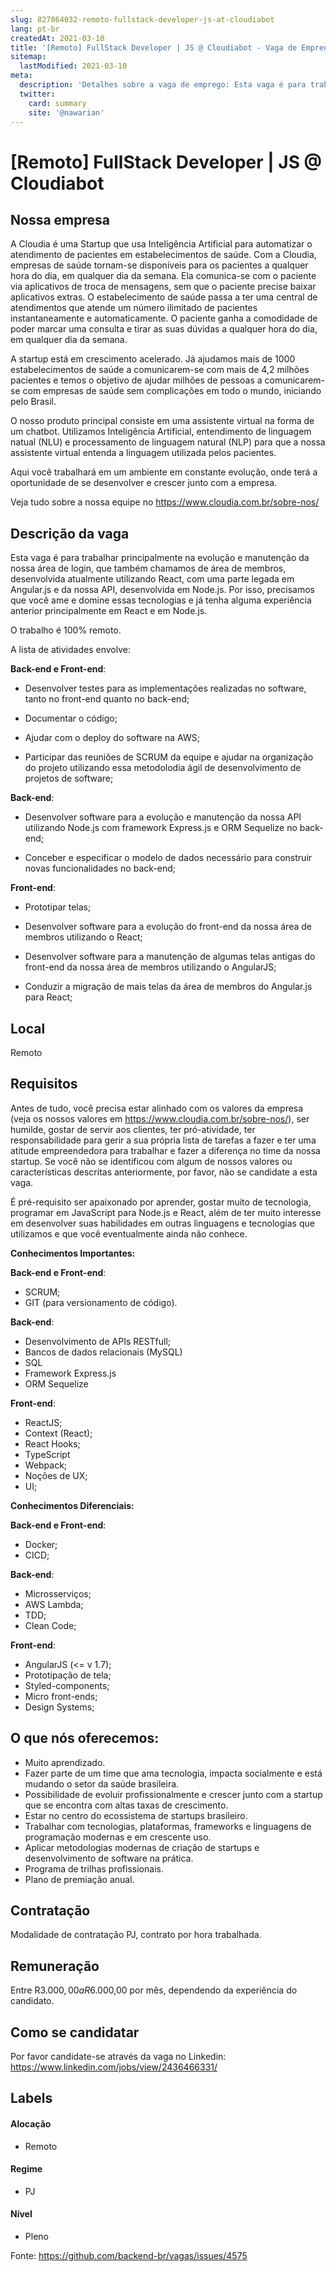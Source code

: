 ```yaml
---
slug: 827864032-remoto-fullstack-developer-js-at-cloudiabot
lang: pt-br
createdAt: 2021-03-10
title: '[Remoto] FullStack Developer | JS @ Cloudiabot - Vaga de Emprego'
sitemap:
  lastModified: 2021-03-10
meta:
  description: 'Detalhes sobre a vaga de emprego: Esta vaga é para trabalhar principalmente na evolução e manutenção da nossa área de login, que também chamamos de área de membros, desenvolvida atualmente utilizando React, com uma parte legada em Angular.js e da nossa API, desenvolvida em Node.js. Por isso, precisamos que você ame e domine essas tecnologias e já tenha alguma experiência anterior principalmente em React e em Node.js.  O trabalho é 100% remoto.  A lista de atividades envolve:  **Back-end e Front-end**: - Desenvolver testes para as implementações realizadas no software, tanto no front-end quanto no back-end; - Documentar o código; - Ajudar com o deploy do software na AWS; - Participar das reuniões de SCRUM da equipe e ajudar na organização do projeto utilizando essa metodolodia ágil de desenvolvimento de projetos de software;  **Back-end**: - Desenvolver software para a evolução e manutenção da nossa API utilizando Node.js com framework Express.js e ORM Sequelize no back-end; - Conceber e especificar o modelo de dados necessário para construir novas funcionalidades no back-end;  **Front-end**: - Prototipar telas; - Desenvolver software para a evolução do front-end da nossa área de membros utilizando o React; - Desenvolver software para a manutenção de algumas telas antigas do front-end da nossa área de membros utilizando o AngularJS; - Conduzir a migração de mais telas da área de membros do Angular.js para React;'
  twitter:
    card: summary
    site: '@nawarian'
---
```


# [Remoto] FullStack Developer | JS @ Cloudiabot

<!--
==================================================
Caso a vaga for remoto durante a pandemia informar no texto "Remoto durante o covid"
==================================================
-->
<!-- 
==================================================
POR FAVOR, SÓ POSTE SE A VAGA FOR PARA BACK-END!

Não faça distinção de gênero no título da vaga.

Use: "Back-End Developer" ao invés de 
"Desenvolvedor Back-End" \o/

Exemplo: `[São Paulo] Back-End Developer @ NOME DA EMPRESA`
==================================================
-->
<!--
==================================================
Caso a vaga for remoto durante a pandemia deixar a linha abaixo
==================================================
-->
> 

## Nossa empresa

A Cloudia é uma Startup que usa Inteligência Artificial para automatizar o atendimento de pacientes em estabelecimentos de saúde. Com a Cloudia, empresas de saúde tornam-se disponíveis para os pacientes a qualquer hora do dia, em qualquer dia da semana. Ela comunica-se com o paciente via aplicativos de troca de mensagens, sem que o paciente precise baixar aplicativos extras. O estabelecimento de saúde passa a ter uma central de atendimentos que atende um número ilimitado de pacientes instantaneamente e automaticamente. O paciente ganha a comodidade de poder marcar uma consulta e tirar as suas dúvidas a qualquer hora do dia, em qualquer dia da semana.

A startup está em crescimento acelerado. Já ajudamos mais de 1000 estabelecimentos de saúde a comunicarem-se com mais de 4,2 milhões pacientes e temos o objetivo de ajudar milhões de pessoas a comunicarem-se com empresas de saúde sem complicações em todo o mundo, iniciando pelo Brasil.

O nosso produto principal consiste em uma assistente virtual na forma de um chatbot. Utilizamos Inteligência Artificial, entendimento de linguagem natual (NLU) e processamento de linguagem natural (NLP) para que a nossa assistente virtual entenda a linguagem utilizada pelos pacientes.

Aqui você trabalhará em um ambiente em constante evolução, onde terá a oportunidade de se desenvolver e crescer junto com a empresa.

Veja tudo sobre a nossa equipe no https://www.cloudia.com.br/sobre-nos/

## Descrição da vaga

Esta vaga é para trabalhar principalmente na evolução e manutenção da nossa área de login, que também chamamos de área de membros, desenvolvida atualmente utilizando React, com uma parte legada em Angular.js e da nossa API, desenvolvida em Node.js. Por isso, precisamos que você ame e domine essas tecnologias e já tenha alguma experiência anterior principalmente em React e em Node.js.


O trabalho é 100% remoto.


A lista de atividades envolve:


**Back-end e Front-end**:
- Desenvolver testes para as implementações realizadas no software, tanto no front-end quanto no back-end;

- Documentar o código;

- Ajudar com o deploy do software na AWS;

- Participar das reuniões de SCRUM da equipe e ajudar na organização do projeto utilizando essa metodolodia ágil de desenvolvimento de projetos de software;


**Back-end**:
- Desenvolver software para a evolução e manutenção da nossa API utilizando Node.js com framework Express.js e ORM Sequelize no back-end;

- Conceber e especificar o modelo de dados necessário para construir novas funcionalidades no back-end;


**Front-end**:
- Prototipar telas;

- Desenvolver software para a evolução do front-end da nossa área de membros utilizando o React;

- Desenvolver software para a manutenção de algumas telas antigas do front-end da nossa área de membros utilizando o AngularJS;

- Conduzir a migração de mais telas da área de membros do Angular.js para React;

## Local

Remoto

## Requisitos

Antes de tudo, você precisa estar alinhado com os valores da empresa (veja os nossos valores em https://www.cloudia.com.br/sobre-nos/), ser humilde, gostar de servir aos clientes, ter pró-atividade, ter responsabilidade para gerir a sua própria lista de tarefas a fazer e ter uma atitude empreendedora para trabalhar e fazer a diferença no time da nossa startup.  Se você não se identificou com algum de nossos valores ou características descritas anteriormente, por favor, não se candidate a esta vaga.

É pré-requisito ser apaixonado por aprender, gostar muito de tecnologia, programar em JavaScript para Node.js e React, além de ter muito interesse em desenvolver suas habilidades em outras linguagens e tecnologias que utilizamos e que você eventualmente ainda não conhece.

**Conhecimentos Importantes:**

**Back-end e Front-end**:
- SCRUM;
- GIT (para versionamento de código).

**Back-end**:
- Desenvolvimento de APIs RESTfull;
- Bancos de dados relacionais (MySQL)
- SQL
- Framework Express.js
- ORM Sequelize

**Front-end**:
- ReactJS;
- Context (React);
- React Hooks;
- TypeScript
- Webpack;
- Noções de UX;
- UI;

**Conhecimentos Diferenciais:**

**Back-end e Front-end**:
- Docker;
- CICD;

**Back-end**:
- Microsserviços;
- AWS Lambda;
- TDD;
- Clean Code;

**Front-end**:
- AngularJS (<= v 1.7);
- Prototipação de tela;
- Styled-components;
- Micro front-ends;
- Design Systems;


## O que nós oferecemos:

- Muito aprendizado.
- Fazer parte de um time que ama tecnologia, impacta socialmente e está mudando o setor da saúde brasileira.
- Possibilidade de evoluir profissionalmente e crescer junto com a startup que se encontra com altas taxas de crescimento.
- Estar no centro do ecossistema de startups brasileiro.
- Trabalhar com tecnologias, plataformas, frameworks e linguagens de programação modernas e em crescente uso.
- Aplicar metodologias modernas de criação de startups e desenvolvimento de software na prática.
- Programa de trilhas profissionais.
- Plano de premiação anual.

## Contratação

Modalidade de contratação PJ, contrato por hora trabalhada.

## Remuneração

Entre R$3.000,00 a R$6.000,00 por mês, dependendo da experiência do candidato.

## Como se candidatar

Por favor candidate-se através da vaga no Linkedin: https://www.linkedin.com/jobs/view/2436466331/

## Labels
<!-- retire os labels que não fazem sentido à vaga -->

#### Alocação
- Remoto

#### Regime
- PJ

#### Nível
- Pleno




Fonte: https://github.com/backend-br/vagas/issues/4575